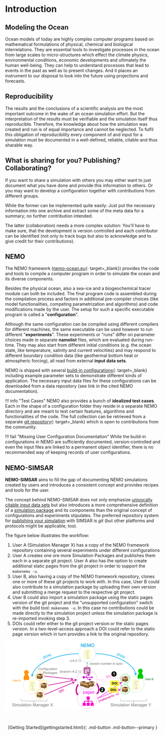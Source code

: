 # Introduction

## Modeling the Ocean

Ocean models of today are highly complex computer programs based on mathematical formulations of physical, chemical and biological interrelations. They are essential tools to investigate processes in the ocean from large scales to micro-structures which effect the climate physics, environmental conditions, economic developments and ultimately the human well-being. They can help to understand processes that lead to events in the past as well as to present changes. And it places an instrument to our disposal to look into the future using projections and forecasts.



## Reproducibility

The results and the conclusions of a scientific analysis are the most important outcome in the wake of an ocean simulation effort. But the interpretation of the results must be verifiable and the simulation itself thus reproducible. Therefore, the knowledge about how the simulation was created and run is of equal importance and cannot be neglected. To fulfil this obligation of reproducibility every component of and input for a simulation must be documented in a well-defined, reliable, citable and thus sharable way.



## What is sharing for you? Publishing? Collaborating?

If you want to share a simulation with others you may either want to just document what you have done and provide this information to others. Or you may want to develop a configuration together with contributions from different groups.

While the former can be implemented quite easily: Just put the necessary information into one archive and extract some of the meta data for a summary; no further contribution intended. 

The latter (collaboration) needs a more complex solution: You'll have to make sure, that the development is version controlled and each contributor can be identified (not only to track bugs but also to acknowledge and to give credit for their contributions).



## NEMO

The NEMO framework ([nemo-ocean.eu](https://www.nemo-ocean.eu){: target=_blank}) provides the code and tools to compile a computer program in order to simulate the ocean and its diverse components. 

Besides the physical ocean, also a sea-ice and a biogeochemical tracer module can both be included. The final program code is assembled during the compilation process and factors in additional pre-compiler choices (like model functionalities, competing parametrization and algorithms) and code modifications made by the user. The setup for such a specific executable program is called a "**configuration**". 

Although the same configuration can be compiled using different compilers for different machines, the same executable can be used however to run different "**experiments**". These experiments or "runs" differ on parameter choices made in separate **namelist** files, which are evaluated during run-time. They may also start from different initial conditions (e.g. the ocean state, like temperature, salinity and current velocities) and may respond to different boundary condition data (like geothermal bottom heat or atmospheric forcing), all read from external **input data sets**.

NEMO is shipped with several [build-in configurations](https://forge.ipsl.jussieu.fr/nemo/chrome/site/doc/NEMO/guide/html/configurations.html#list-of-configurations){: target=_blank} including example parameter sets to demonstrate different kinds of application. The necessary input data files for these configurations can be downloaded from a data repository (see link in the cited NEMO documentation).

!!! info "Test Cases"
    NEMO also provides a bunch of **idealized test cases**. Each in the shape of a configuration folder they reside in a separate NEMO directory and are meant to test certain features, algorithms and functionalities of the code. The full collection can be retrieved from a separate [git repository](https://github.com/NEMO-ocean/NEMO-examples){: target=_blank} which is open to contributions from the community.

!!! fail "Missing User Configuration Documentation"
    While the build-in configurations in NEMO are sufficiently documented, version-controlled and even the input files are linked to a permanent object identifier, there is no recommended way of keeping records of user configurations.



## NEMO-SIMSAR

**NEMO-SIMSAR** aims to fill the gap of documenting NEMO simulations created by users and introduces a consistent concept and provides recipes and tools for the user.

The concept behind NEMO-SIMSAR does not only emphasize [univocally citable input data sets](inputdata.md) but also introduces a more comprehensive definition of a [simulation package](#) and its components than the original concept of configurations and experiments stipulates. The preferred repository system for [publishing your simulation](#) with SIMSAR is *git* (but other platforms and protocols might be applicable, too). 

The figure below illustrates the workflow: 

1. User A (Simulation Manager X) has a copy of the NEMO framework repository containing several experiments under different configurations
2. User A creates one ore more Simulation Packages and publishes them each in a separate git project. User A also has the option to create additional static pages from the git project in order to support the `makenemo -u`.
3. User B, also having a copy of the NEMO framework repository, clones one or more of these git projects to work with. In this case, User B could also contribute to a simulation package by uploading their own version and submitting a merge request to the respective git project.
4. User B could also import a simulation package using the static pages version of the git project and the "unsupported configuration" switch with the build tool: `makenemo -u`. In this case no contributions could be made directly to the simulation project unless the simulation package is re-imported invoking step 3.
5. DOIs could refer either to the git project version or the static pages version. In a two-level-access approach a DOI could refer to the static page version which in turn provides a link to the original repository.



<!--//SIMSAR uses DOIs provided by [zenodo](https://zenodo.org/) as permanent handlers for referring simulations and imput data (but could be replaced with other data-handler services by the user).//-->

<img src="img/simsar_ProcedureOverview.png" alt="simsar_ProcedureOverview" style="zoom:67%;" class="frame imgshadow" />

&nbsp;  



<center>[Getting Started](gettingstarted.html){: .md-button .md-button--primary }</center>
&nbsp;  
